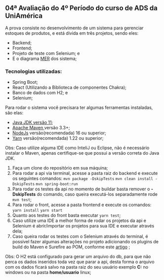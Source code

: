 ## 04ª Avaliação do 4º Período do curso de ADS da UniAmérica

A prova consiste no desenvolvimento de um sistema para gerenciar estoques de produtos, e está divida em três projetos, sendo eles:
 - Backend;
 - Frontend;
 - Projeto de teste com Selenium; e
 - E o diagrama [MER](https://github.com/thainaweingartner/avaliacao4/blob/master/documenta%C3%A7%C3%A3o/MER.png) dos sistema;

### Tecnologias utilizadas:

 - Spring Boot;
 - React (Utilizando a Biblioteca de componentes Chakra);
 - Banco de dados com H2; e
 - Selenium;

Para rodar o sistema você precisara ter algumas ferramentas instaladas, são elas:

 -  [Java JDK versão 11](https://www.oracle.com/br/java/technologies/javase/jdk11-archive-downloads.html);
 -  [Apache  Maven ](https://maven.apache.org/download.cgi)  versão 3.3+;
 -  [NodeJs](https://nodejs.org/en/download/) versão(recomendada) 16 ou superior;
 -  [Yarn](https://classic.yarnpkg.com/lang/en/docs/install/#debian-stable) versão(recomendada) 1.22 ou superior; 

Obs: Caso utilize alguma IDE como InteliJ ou Eclipse, não é necessário instalar o Maven, apenas certifique-se que possui a versão correta do Java JDK.  

 1. Faça um clone do repositório em sua máquina;
 2. Para rodar a api via terminal, acesse a pasta raiz do backend e execute os seguintes comandos:
 	  `mvn package -DskipTests` 
 	  `mvn clean install -DskipTests` 
		`mvn spring-boot:run` 
 3. Para rodar os testes da api no momento de buildar basta remover o **-DskipTests** do comando, caso queira executá-los separadamente rode `mvn test`;
 4. Para rodar o front, acesse a pasta frontend e execute os comandos:
	`yarn install`
	`yarn start`
 5. Quanto aos testes do front basta executar `yarn test`;
 6.  Caso utilize uma IDE a melhor forma de rodar os projetos da api e Selenium é abrir/importar os projetos para sua IDE e executar através dela;
 7. Caso queira rodar os testes com o Selenium através do terminal, é possível fazer algumas alterações no projeto adicionando os plugins de build do Maven e Surefire ao POM, conforme este [artigo](https://medium.com/@kiranreddy365/how-to-run-selenium-tests-using-maven-through-command-line-f4f48b37aba4) ;
 
Obs: O H2 está configurado para gerar um arquivo do db, para que não perca os dados inseridos toda vez que parar a api, desta forma o arquivo com os dados ficará salvo na pasta raiz do seu usuário exemplo **C:** no windows ou na pasta **home/usuario** linux;
